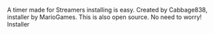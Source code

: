 A timer made for Streamers installing is easy. Created by Cabbage838, installer by MarioGames.
This is also open source. No need to worry!
Installer
